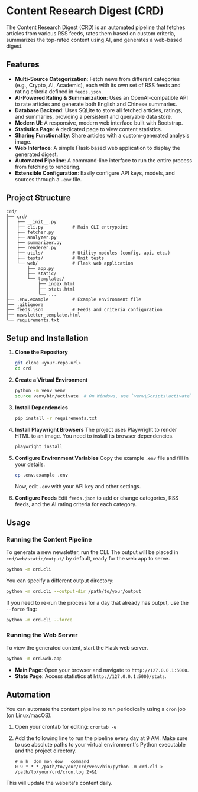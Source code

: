 # Content Research Digest (CRD)

The Content Research Digest (CRD) is an automated pipeline that fetches articles from various RSS feeds, rates them based on custom criteria, summarizes the top-rated content using AI, and generates a web-based digest.

## Features

- **Multi-Source Categorization**: Fetch news from different categories (e.g., Crypto, AI, Academic), each with its own set of RSS feeds and rating criteria defined in `feeds.json`.
- **AI-Powered Rating & Summarization**: Uses an OpenAI-compatible API to rate articles and generate both English and Chinese summaries.
- **Database Backend**: Uses SQLite to store all fetched articles, ratings, and summaries, providing a persistent and queryable data store.
- **Modern UI**: A responsive, modern web interface built with Bootstrap.
- **Statistics Page**: A dedicated page to view content statistics.
- **Sharing Functionality**: Share articles with a custom-generated analysis image.
- **Web Interface**: A simple Flask-based web application to display the generated digest.
- **Automated Pipeline**: A command-line interface to run the entire process from fetching to rendering.
- **Extensible Configuration**: Easily configure API keys, models, and sources through a `.env` file.

## Project Structure

```
crd/
├── crd/
│   ├── __init__.py
│   ├── cli.py           # Main CLI entrypoint
│   ├── fetcher.py
│   ├── analyzer.py
│   ├── summarizer.py
│   ├── renderer.py
│   ├── utils/           # Utility modules (config, api, etc.)
│   ├── tests/           # Unit tests
│   └── web/             # Flask web application
│       ├── app.py
│       ├── static/
│       └── templates/
│           ├── index.html
│           ├── stats.html
│           └── ...
├── .env.example         # Example environment file
├── .gitignore
├── feeds.json           # Feeds and criteria configuration
├── newsletter_template.html
└── requirements.txt
```

## Setup and Installation

1.  **Clone the Repository**
    ```bash
    git clone <your-repo-url>
    cd crd
    ```

2.  **Create a Virtual Environment**
    ```bash
    python -m venv venv
    source venv/bin/activate  # On Windows, use `venv\Scripts\activate`
    ```

3.  **Install Dependencies**
    ```bash
    pip install -r requirements.txt
    ```

4.  **Install Playwright Browsers**
    The project uses Playwright to render HTML to an image. You need to install its browser dependencies.
    ```bash
    playwright install
    ```

5.  **Configure Environment Variables**
    Copy the example `.env` file and fill in your details.
    ```bash
    cp .env.example .env
    ```
    Now, edit `.env` with your API key and other settings.

6.  **Configure Feeds**
    Edit `feeds.json` to add or change categories, RSS feeds, and the AI rating criteria for each category.

## Usage

### Running the Content Pipeline

To generate a new newsletter, run the CLI. The output will be placed in `crd/web/static/output/` by default, ready for the web app to serve.

```bash
python -m crd.cli
```

You can specify a different output directory:
```bash
python -m crd.cli --output-dir /path/to/your/output
```

If you need to re-run the process for a day that already has output, use the `--force` flag:
```bash
python -m crd.cli --force
```

### Running the Web Server

To view the generated content, start the Flask web server.

```bash
python -m crd.web.app
```

- **Main Page**: Open your browser and navigate to `http://127.0.0.1:5000`.
- **Stats Page**: Access statistics at `http://127.0.0.1:5000/stats`.

## Automation

You can automate the content pipeline to run periodically using a `cron` job (on Linux/macOS).

1.  Open your crontab for editing: `crontab -e`
2.  Add the following line to run the pipeline every day at 9 AM. Make sure to use absolute paths to your virtual environment's Python executable and the project directory.

    ```cron
    # m h  dom mon dow   command
    0 9 * * * /path/to/your/crd/venv/bin/python -m crd.cli > /path/to/your/crd/cron.log 2>&1
    ```

This will update the website's content daily.